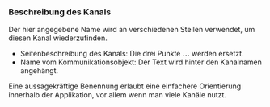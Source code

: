 ﻿### Beschreibung des Kanals

Der hier angegebene Name wird an verschiedenen Stellen verwendet, um diesen Kanal wiederzufinden.

* Seitenbeschreibung des Kanals: Die drei Punkte **...** werden ersetzt.
* Name vom Kommunikationsobjekt: Der Text wird hinter den Kanalnamen angehängt.

Eine aussagekräftige Benennung erlaubt eine einfachere Orientierung innerhalb der Applikation, vor allem wenn man viele Kanäle nutzt.

